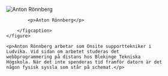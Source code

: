 <div class="author-byline">
    <figure class="figure left">
        <img src="image/byline.jpg&width=70&crop-to-fit" alt="Anton Rönnberg">
        <figcaption>

            <p>Anton Rönnberg</p>

        </figcaption>
    </figure>

    <p>Anton Rönnberg arbetar som Onsite supporttekniker i Ludvika. Vid sidan om arbetet studeras det webbprogrammering på distans hos Blekinge Tekniska Högskola. När det inte spenderas tid framför datorn är det någon fysisk syssla som står på schemat.</p>
</div>
